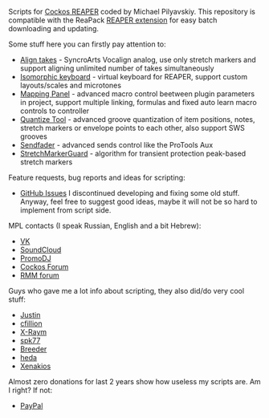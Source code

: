 Scripts for [Cockos REAPER](http://reaper.fm) coded by Michael Pilyavskiy.
This repository is compatible with the ReaPack [REAPER extension](http://reapack.com/) for easy batch downloading and updating.

Some stuff here you can firstly pay attention to:
- [Align takes](http://forum.cockos.com/showthread.php?t=179544) - SyncroArts Vocalign analog, use only stretch markers and support aligning unlimited number of takes simultaneously
- [Isomorphic keyboard](http://forums.cockos.com/showthread.php?p=1781599) - virtual keyboard for REAPER, support custom layouts/scales and microtones
- [Mapping Panel](http://forum.cockos.com/showthread.php?t=170044) - advanced macro control beetween plugin parameters in project, support multiple linking, formulas and fixed auto learn macro controls to controller
- [Quantize Tool](http://forum.cockos.com/showthread.php?t=165672) - advanced groove quantization of item positions, notes, stretch markers or envelope points to each other, also support SWS grooves
- [Sendfader](http://forum.cockos.com/showthread.php?t=187138) - advanced sends control like the ProTools Aux
- [StretchMarkerGuard](http://forum.cockos.com/showthread.php?p=1729864) - algorithm for transient protection peak-based stretch markers

Feature requests, bug reports and ideas for scripting:
- [GitHub Issues](https://github.com/MichaelPilyavskiy/ReaScripts/issues)
I discontinued developing and fixing some old stuff. Anyway, feel free to suggest good ideas, maybe it will not be so hard to implement from script side.

MPL contacts (I speak Russian, English and a bit Hebrew):
- [VK](https://vk.com/michael_pilyavskiy)
- [SoundCloud](https://soundcloud.com/mp57)
- [PromoDJ](http://promodj.com/michaelpilyavskiy)
- [Cockos Forum](http://forum.cockos.com/member.php?u=70694)
- [RMM forum](http://rmmedia.ru/members/69811/)

Guys who gave me a lot info about scripting, they also did/do very cool stuff:
- [Justin](cockos.com)
- [cfillion](https://github.com/cfillion)
- [X-Raym](http://forum.cockos.com/member.php?u=58284)
- [spk77](http://forum.cockos.com/member.php?u=49553)
- [Breeder](http://forum.cockos.com/member.php?u=27094)
- [heda](http://forum.cockos.com/member.php?u=47822)
- [Xenakios](http://forum.cockos.com/member.php?u=3602)

Almost zero donations for last 2 years show how useless my scripts are. Am I right? If not:
- [PayPal](http://paypal.me/donate2mpl)
